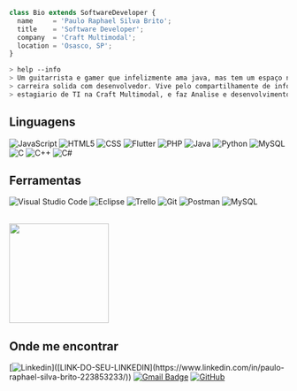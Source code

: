 ````Javascript
class Bio extends SoftwareDeveloper {
  name     = 'Paulo Raphael Silva Brito';
  title    = 'Software Developer';
  company  = 'Craft Multimodal';
  location = 'Osasco, SP';
}
````

````bash
> help --info
> Um guitarrista e gamer que infelizmente ama java, mas tem um espaço no coração pra C# e .NET. Está formando uma 
> carreira solida com desenvolvedor. Vive pelo compartilhamente de informação e conteudo. Atualmente trabalha como 
> estagiario de TI na Craft Multimodal, e faz Analise e desenvolvimento de sistemas na Uninove.
````



## Linguagens

![JavaScript](https://img.shields.io/badge/-JavaScript-333333?style=flat&logo=javascript)
![HTML5](https://img.shields.io/badge/-HTML5-333333?style=flat&logo=HTML5)
![CSS](https://img.shields.io/badge/-CSS-333333?style=flat&logo=CSS3&logoColor=1572B6)
![Flutter](https://img.shields.io/badge/-Flutter-333333?style=flat&logo=Flutter)
![PHP](https://img.shields.io/badge/PHP-777BB4?logo=php&logoColor=white)
![Java](https://img.shields.io/badge/-Java-333333?style=flat&logo=Java&logoColor=007396)
![Python](https://img.shields.io/badge/Python-333333?style=flat&logo=python&logoColor=007396)
![MySQL](https://img.shields.io/badge/-MySQL-333333?style=flat&logo=mysql)
![C](https://img.shields.io/badge/C-000?style=flat&logo=c&Color=007396)
![C++](https://img.shields.io/badge/C%2B%2B-000?style=flat&logo=c%2B%2B&logoColor=007396)
![C#](https://img.shields.io/badge/C%23-000?style=flat&logo=c-sharp&logoColor=007396)

## Ferramentas
![Visual Studio Code](https://img.shields.io/badge/-Visual%20Studio%20Code-333333?style=flat&logo=visual-studio-code&logoColor=007ACC)
![Eclipse](https://img.shields.io/badge/-Eclipse-333333?style=flat&logo=eclipse-ide&logoColor=2C2255)
![Trello](https://img.shields.io/badge/-Trello-333333?style=flat&logo=trello&logoColor=007ACC)
![Git](https://img.shields.io/badge/-Git-333333?style=flat&logo=git)
![Postman](https://img.shields.io/badge/-Postman-333333?style=flat&logo=postman)
![MySQL](https://img.shields.io/badge/MySQL-4479A1?logo=mysql&logoColor=fff)

<br/>

<a href="https://github.com/iuricode" title="Perfil do PauloRaphael">
  <img height="180em" src="https://github-readme-stats.vercel.app/api?username=PauloRaphael&theme=dracula&show_icons=true" />
</a>

## Onde me encontrar

[![Linkedin](https://img.shields.io/badge/-username-blue?style=flat-square&logo=Linkedin&logoColor=white&link=[LINK-DO-SEU-LINKEDIN](https://www.linkedin.com/in/paulo-raphael-silva-brito-223853233/))]([LINK-DO-SEU-LINKEDIN](https://www.linkedin.com/in/paulo-raphael-silva-brito-223853233/))
[![Gmail Badge](https://img.shields.io/badge/-Paulo.Raphael.Web@gmail.com-006bed?style=flat-square&logo=Gmail&logoColor=white&link=mailto:Paulo.Raphael.Web@gmail.com)](mailto:Paulo.Raphael.Web@gmail.com)
[![GitHub](https://img.shields.io/github/followers/iuricode?label=follow&style=social)](https://github.com/PauloRaphael)
